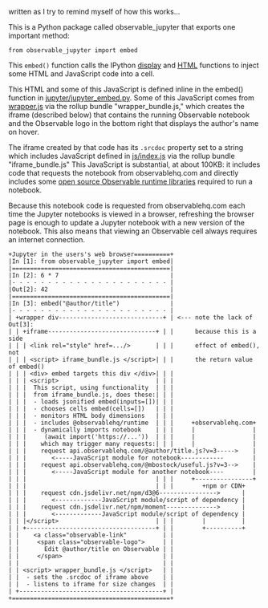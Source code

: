 written as I try to remind myself of how this works...

This is a Python package called observable_jupyter that exports one important method:

```
from observable_jupyter import embed
```

This `embed()` function calls the IPython [display](https://ipython.readthedocs.io/en/stable/api/generated/IPython.display.html#IPython.display.display) and [HTML](https://ipython.readthedocs.io/en/stable/api/generated/IPython.display.html#IPython.display.HTML) functions to inject some HTML and JavaScript code into a cell.

This HTML and some of this JavaScript is defined inline in the embed() function in [jupyter/jupyter_embed.py](./jupyter/jupyter_embed.py). Some of this JavaScript comes from [wrapper.js](./js/wrapper.js) via the rollup bundle "wrapper_bundle.js," which creates the iframe (described below) that contains the running Observable notebook and the Observable logo in the bottom right that displays the author's name on hover.

The iframe created by that code has its `.srcdoc` property set to a string which includes JavaScript defined in [js/index.js](./js/index.js) via the rollup bundle "iframe_bundle.js" This JavaScript is substantial, at about 100KB: it includes code that requests the notebook from observablehq.com and directly includes some [open source Observable runtime libraries](https://github.com/observablehq/runtime) required to run a notebook.

Because this notebook code is requested from observablehq.com each time the Jupyter notebooks is viewed in a browser, refreshing the browser page is enough to update a Jupyter notebook with a new version of the notebook. This also means that viewing an Observable cell always requires an internet connection.

```
+Jupyter in the users's web browser==========+
|In [1]: from observable_jupyter import embed|
|============================================|
|In [2]: 6 * 7                               |
|- - - - - - - - - - - - - - - - - - - - - - |
|Out[2]: 42                                  |
|============================================|
|In [3]: embed("@author/title")              |
|- - - - - - - - - - - - - - - - - - - - - - |
| +wrapper div-----------------------------+ | <--- note the lack of Out[3]:
| | +iframe------------------------------+ | |      because this is a side
| | | <link rel="style" href=.../>       | | |      effect of embed(), not
| | | <script> iframe_bundle.js </script>| | |      the return value of embed()
| | | <div> embed targets this div </div>| | |
| | | <script>                           | | |
| | |  This script, using functionality  | | |
| | |  from iframe_bundle.js, does these:| | |
| | |  - loads jsonified embed(inputs=[])| | |
| | |  - chooses cells embed(cells=[])   | | |
| | |  - monitors HTML body dimensions   | | |
| | |  - includes @observablehq/runtime  | | |     +observablehq.com+
| | |  - dynamically imports notebook    | | |     |                |
| | |     (await import('https://...'))  | | |     |                |
| | |    which may trigger many requests:| | |     |                |
| | |    request api.observablehq.com/@author/title.js?v=3----->    |
| | |       <-----JavaScript module for notebook------------        |
| | |    request api.observablehq.com/@mbostock/useful.js?v=3-->    |
| | |       <-----JavaScript module for another notebook----        |
| | |                                    | | |     +----------------+
| | |                                    | | |        +npm or CDN+
| | |    request cdn.jsdelivr.net/npm/d3@6---------------->      |
| | |       <-------------JavaScript module/script of dependency |
| | |    request cdn.jsdelivr.net/npm/moment-------------->      |
| | |       <-------------JavaScript module/script of dependency |
| | |</script>                           | | |        |          |
| | +------------------------------------+ | |        +----------+
| |    <a class="observable-link"          | |
| |     <span class="observable-logo">     | |
| |       Edit @author/title on Observable | |
| |     </span>                            | |
| |                                        | |
| | <script> wrapper_bundle.js </script>   | |
| |  - sets the .srcdoc of iframe above    | |
| |  - listens to iframe for size changes  | |
| +----------------------------------------+ |
+============================================+
```
